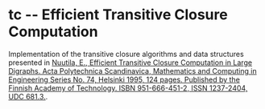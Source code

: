 # tc -- Efficient Transitive Closure Computation

Implementation of the transitive closure algorithms and data structures presented in [Nuutila, E., Efficient Transitive Closure Computation in Large Digraphs. Acta Polytechnica Scandinavica, Mathematics and Computing in Engineering Series No. 74, Helsinki 1995, 124 pages. Published by the Finnish Academy of Technology. ISBN 951-666-451-2, ISSN 1237-2404, UDC 681.3.](docs/thesis.pdf).
